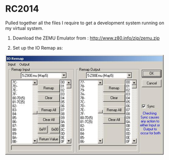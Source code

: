 # RC2014

Pulled together all the files I require to get a development system running on my virtual system.

1. Download the ZEMU Emulator from : http://www.z80.info/zip/zemu.zip

2. Set up the IO Remap as:

<img alt="IO Remap" src="./IO Remap.JPG">
